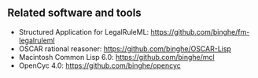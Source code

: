 ## Related software and tools

- Structured Application for LegalRuleML: https://github.com/binghe/fm-legalruleml
- OSCAR rational reasoner: https://github.com/binghe/OSCAR-Lisp
- Macintosh Common Lisp 6.0: https://github.com/binghe/mcl
- OpenCyc 4.0: https://github.com/binghe/opencyc

